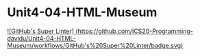# Unit4-04-HTML-Museum
[![GitHub's Super Linter]
(https://github.com/ICS20-Programming-davidu/Unit4-04-HTML-Museum/workflows/GitHub's%20Super%20Linter/badge.svg)](https://github.com/ICS20-Programming-davidu/Unit4-04-HTML-Museum/actions)

